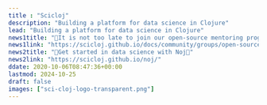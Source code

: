 ```yaml
---
title : "Scicloj"
description: "Building a platform for data science in Clojure"
lead: "Building a platform for data science in Clojure"
news1title: "👋It is not too late to join our open-source mentoring program👋"
news1link: "https://scicloj.github.io/docs/community/groups/open-source-mentoring/"
news2title: "🌟Get started in data science with Noj🌟"
news2link: "https://scicloj.github.io/noj/"
ddate: 2020-10-06T08:47:36+00:00
lastmod: 2024-10-25
draft: false
images: ["sci-cloj-logo-transparent.png"]
---
```

